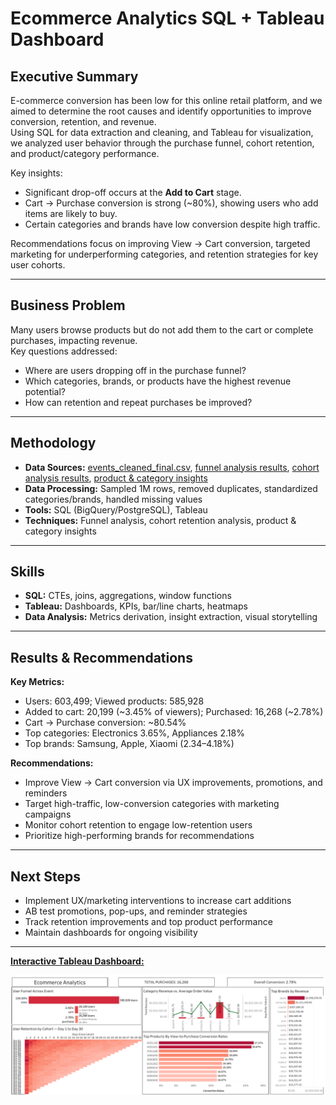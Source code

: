 # Ecommerce Analytics SQL + Tableau Dashboard

## Executive Summary
E-commerce conversion has been low for this online retail platform, and we aimed to determine the root causes and identify opportunities to improve conversion, retention, and revenue.  
Using SQL for data extraction and cleaning, and Tableau for visualization, we analyzed user behavior through the purchase funnel, cohort retention, and product/category performance.  

Key insights:  
- Significant drop-off occurs at the **Add to Cart** stage.  
- Cart → Purchase conversion is strong (~80%), showing users who add items are likely to buy.  
- Certain categories and brands have low conversion despite high traffic.  

Recommendations focus on improving View → Cart conversion, targeted marketing for underperforming categories, and retention strategies for key user cohorts.

---

## Business Problem
Many users browse products but do not add them to the cart or complete purchases, impacting revenue.  
Key questions addressed:  
- Where are users dropping off in the purchase funnel?  
- Which categories, brands, or products have the highest revenue potential?  
- How can retention and repeat purchases be improved?

---

## Methodology
- **Data Sources:** [events_cleaned_final.csv](data/cleaned/events_cleaned_final.csv), [funnel analysis results](results/funnel_analysis/), [cohort analysis results](results/cohort_analysis/), [product & category insights](results/product_and_category_insights/)
- **Data Processing:** Sampled 1M rows, removed duplicates, standardized categories/brands, handled missing values  
- **Tools:** SQL (BigQuery/PostgreSQL), Tableau  
- **Techniques:** Funnel analysis, cohort retention analysis, product & category insights  

---

## Skills
- **SQL:** CTEs, joins, aggregations, window functions
- **Tableau:** Dashboards, KPIs, bar/line charts, heatmaps  
- **Data Analysis:** Metrics derivation, insight extraction, visual storytelling  

---

## Results & Recommendations
**Key Metrics:**  
- Users: 603,499; Viewed products: 585,928  
- Added to cart: 20,199 (~3.45% of viewers); Purchased: 16,268 (~2.78%)  
- Cart → Purchase conversion: ~80.54%  
- Top categories: Electronics 3.65%, Appliances 2.18%  
- Top brands: Samsung, Apple, Xiaomi (2.34–4.18%)  

**Recommendations:**  
- Improve View → Cart conversion via UX improvements, promotions, and reminders  
- Target high-traffic, low-conversion categories with marketing campaigns  
- Monitor cohort retention to engage low-retention users  
- Prioritize high-performing brands for recommendations  

---

## Next Steps
- Implement UX/marketing interventions to increase cart additions  
- AB test promotions, pop-ups, and reminder strategies  
- Track retention improvements and top product performance  
- Maintain dashboards for ongoing visibility  

---
[**Interactive Tableau Dashboard:**](https://public.tableau.com/shared/RFZPBK4Y5?:display_count=n&:origin=viz_share_link)

![**Dashboard Screenshot**](dashboard/Ecommerce_analytics_dashboard.png)
